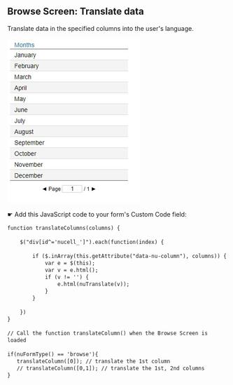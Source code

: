 ## Browse Screen: Translate data

Translate data in the specified columns into the user's language.

<p align="left">
  <img src="screenshots/translate_columns.gif">
</p>

☛  Add this JavaScript code to your form's Custom Code field:

```
function translateColumns(columns) {

    $("div[id^='nucell_']").each(function(index) {

        if ($.inArray(this.getAttribute("data-nu-column"), columns)) {
            var e = $(this);
            var v = e.html();
            if (v != '') {
                e.html(nuTranslate(v));
            }
        }

    })
}	

// Call the function translateColumn() when the Browse Screen is loaded

if(nuFormType() == 'browse'){
   translateColumn([0]); // translate the 1st column
   // translateColumn([0,1]); // translate the 1st, 2nd columns
}

```
